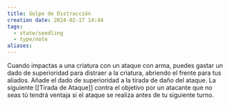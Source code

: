 ```yaml
---
title: Golpe de Distracción
creation date: 2024-02-17 14:44
tags:
  - state/seedling
  - type/note
aliases:
---
```

Cuando impactas a una criatura con un ataque con arma, puedes gastar un dado de superioridad para distraer a la criatura, abriendo el frente para tus aliados. Añade el dado de superioridad a la tirada de daño del ataque. La siguiente [[Tirada de Ataque]] contra el objetivo por un atacante que no seas tú tendrá ventaja si el ataque se realiza antes de tu siguiente turno.

